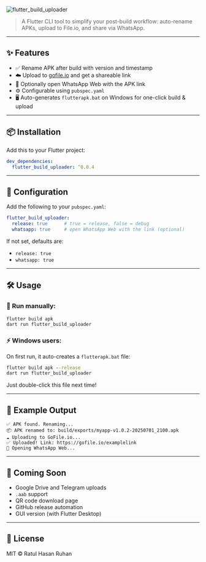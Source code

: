 ![flutter_build_uploader](https://github.com/user-attachments/assets/f8aedfe4-81b5-4c5f-b7a1-7fbff94e7ee2)

> A Flutter CLI tool to simplify your post-build workflow: auto-rename APKs, upload to File.io, and share via WhatsApp.

---

## ✨ Features

* ✅ Rename APK after build with version and timestamp
* ☁️ Upload to [gofile.io](https://www.gofile.io) and get a shareable link
* 💬 Optionally open WhatsApp Web with the APK link
* ⚙️ Configurable using `pubspec.yaml`
* 🖥️ Auto-generates `flutterapk.bat` on Windows for one-click build & upload

---

## 📦 Installation

Add this to your Flutter project:

```yaml
dev_dependencies:
  flutter_build_uploader: ^0.0.4
```

---

## 🔧 Configuration

Add the following to your `pubspec.yaml`:

```yaml
flutter_build_uploader:
  release: true      # true = release, false = debug
  whatsapp: true     # open WhatsApp Web with the link (optional)
```

If not set, defaults are:

* `release: true`
* `whatsapp: true`

---

## 🛠️ Usage

### 🔁 Run manually:

```bash
flutter build apk
dart run flutter_build_uploader
```

### ⚡ Windows users:

On first run, it auto-creates a `flutterapk.bat` file:

```bat
flutter build apk --release
dart run flutter_build_uploader
```

Just double-click this file next time!

---

## 🧪 Example Output

```
✅ APK found. Renaming...
📦 APK renamed to: build/exports/myapp-v1.0.2-20250701_2100.apk
☁️ Uploading to GoFile.io...
✅ Uploaded! Link: https://gofile.io/examplelink
💬 Opening WhatsApp Web...
```

---

## 🧠 Coming Soon

* Google Drive and Telegram uploads
* `.aab` support
* QR code download page
* GitHub release automation
* GUI version (with Flutter Desktop)

---

## 📄 License

MIT © Ratul Hasan Ruhan
